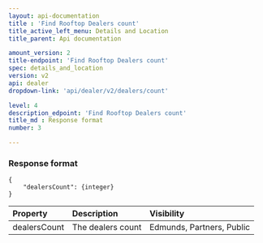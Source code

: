 ```yaml
---
layout: api-documentation
title : 'Find Rooftop Dealers count'
title_active_left_menu: Details and Location
title_parent: Api documentation

amount_version: 2
title-endpoint: 'Find Rooftop Dealers count'
spec: details_and_location
version: v2
api: dealer
dropdown-link: 'api/dealer/v2/dealers/count'

level: 4
description_edpoint: 'Find Rooftop Dealers count'
title_md : Response format
number: 3

---
```



### Response format

    {
        "dealersCount": {integer}
    }

| Property                      | Description                  | Visibility                |
|:------------------------------|:-----------------------------|:--------------------------|
| dealersCount                  | The dealers count            | Edmunds, Partners, Public |
